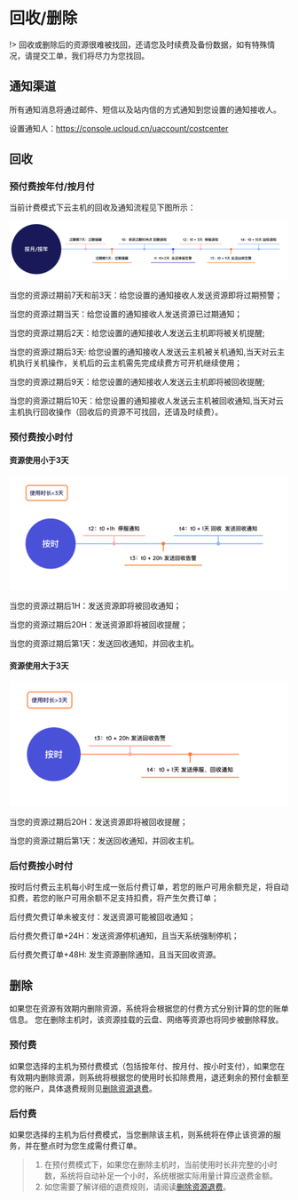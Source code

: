 # 回收/删除

!> 回收或删除后的资源很难被找回，还请您及时续费及备份数据，如有特殊情况，请提交工单，我们将尽力为您找回。

## 通知渠道

所有通知消息将通过邮件、短信以及站内信的方式通知到您设置的通知接收人。

设置通知人：<https://console.ucloud.cn/uaccount/costcenter>

## 回收
### 预付费按年付/按月付

当前计费模式下云主机的回收及通知流程见下图所示：

![](/images/buy/recycle3.png)

当您的资源过期前7天和前3天：给您设置的通知接收人发送资源即将过期预警；

当您的资源过期当天：给您设置的通知接收人发送资源已过期通知；

当您的资源过期后2天：给您设置的通知接收人发送云主机即将被关机提醒;

当您的资源过期后3天: 给您设置的通知接收人发送云主机被关机通知,当天对云主机执行关机操作，关机后的云主机需先完成续费方可开机继续使用；

当您的资源过期后9天：给您设置的通知接收人发送云主机即将被回收提醒;

当您的资源过期后10天：给您设置的通知接收人发送云主机被回收通知,当天对云主机执行回收操作（回收后的资源不可找回，还请及时续费）。

### 预付费按小时付
#### 资源使用小于3天

![](/images/buy/recycle4.png)

当您的资源过期后1H：发送资源即将被回收通知；

当您的资源过期后20H：发送资源即将被回收提醒；

当您的资源过期后第1天：发送回收通知，并回收主机。

#### 资源使用大于3天
![](/images/buy/recycle5.png)

当您的资源过期后20H：发送资源即将被回收提醒；

当您的资源过期后第1天：发送回收通知，并回收主机。


### 后付费按小时付

按时后付费云主机每小时生成一张后付费订单，若您的账户可用余额充足，将自动扣费，若您的账户可用余额不足支持扣费，将产生欠费订单；

后付费欠费订单未被支付：发送资源可能被回收通知；

后付费欠费订单+24H：发送资源停机通知，且当天系统强制停机；

后付费欠费订单+48H: 发生资源删除通知，且当天回收资源。


## 删除

如果您在资源有效期内删除资源，系统将会根据您的付费方式分别计算的您的账单信息。
您在删除主机时，该资源挂载的云盘、网络等资源也将同步被删除释放。

### 预付费

如果您选择的主机为预付费模式（包括按年付、按月付、按小时支付），如果您在有效期内删除资源，则系统将根据您的使用时长扣除费用，退还剩余的预付金额至您的账户，具体退费规则见[删除资源退费](https://docs.ucloud.cn/charge/refund)。

### 后付费

如果您选择的主机为后付费模式，当您删除该主机，则系统将在停止该资源的服务，并在整点时为您生成需付费订单。<br>

> 1. 在预付费模式下，如果您在删除主机时，当前使用时长非完整的小时数，系统将自动补足一个小时，系统根据实际用量计算应退费金额。<br>
> 2. 如您需要了解详细的退费规则，请阅读[删除资源退费](https://docs.ucloud.cn/charge/refund)。<br>



